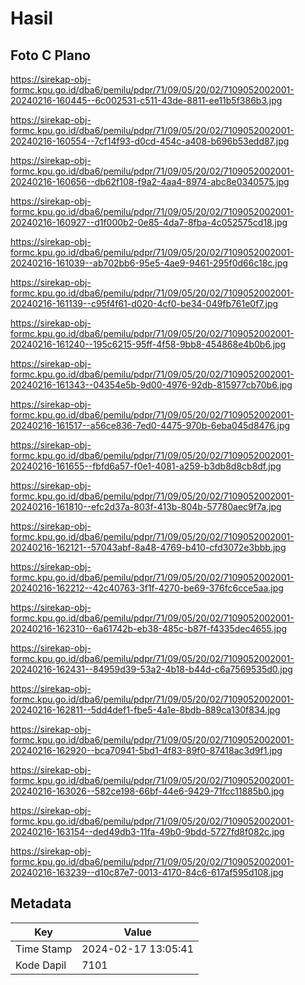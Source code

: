 # Hasil

## Foto C Plano

https://sirekap-obj-formc.kpu.go.id/dba6/pemilu/pdpr/71/09/05/20/02/7109052002001-20240216-160445--6c002531-c511-43de-8811-ee11b5f386b3.jpg

https://sirekap-obj-formc.kpu.go.id/dba6/pemilu/pdpr/71/09/05/20/02/7109052002001-20240216-160554--7cf14f93-d0cd-454c-a408-b696b53edd87.jpg

https://sirekap-obj-formc.kpu.go.id/dba6/pemilu/pdpr/71/09/05/20/02/7109052002001-20240216-160656--db62f108-f9a2-4aa4-8974-abc8e0340575.jpg

https://sirekap-obj-formc.kpu.go.id/dba6/pemilu/pdpr/71/09/05/20/02/7109052002001-20240216-160927--d1f000b2-0e85-4da7-8fba-4c052575cd18.jpg

https://sirekap-obj-formc.kpu.go.id/dba6/pemilu/pdpr/71/09/05/20/02/7109052002001-20240216-161039--ab702bb6-95e5-4ae9-9461-295f0d66c18c.jpg

https://sirekap-obj-formc.kpu.go.id/dba6/pemilu/pdpr/71/09/05/20/02/7109052002001-20240216-161139--c95f4f61-d020-4cf0-be34-049fb761e0f7.jpg

https://sirekap-obj-formc.kpu.go.id/dba6/pemilu/pdpr/71/09/05/20/02/7109052002001-20240216-161240--195c6215-95ff-4f58-9bb8-454868e4b0b6.jpg

https://sirekap-obj-formc.kpu.go.id/dba6/pemilu/pdpr/71/09/05/20/02/7109052002001-20240216-161343--04354e5b-9d00-4976-92db-815977cb70b6.jpg

https://sirekap-obj-formc.kpu.go.id/dba6/pemilu/pdpr/71/09/05/20/02/7109052002001-20240216-161517--a56ce836-7ed0-4475-970b-6eba045d8476.jpg

https://sirekap-obj-formc.kpu.go.id/dba6/pemilu/pdpr/71/09/05/20/02/7109052002001-20240216-161655--fbfd6a57-f0e1-4081-a259-b3db8d8cb8df.jpg

https://sirekap-obj-formc.kpu.go.id/dba6/pemilu/pdpr/71/09/05/20/02/7109052002001-20240216-161810--efc2d37a-803f-413b-804b-57780aec9f7a.jpg

https://sirekap-obj-formc.kpu.go.id/dba6/pemilu/pdpr/71/09/05/20/02/7109052002001-20240216-162121--57043abf-8a48-4769-b410-cfd3072e3bbb.jpg

https://sirekap-obj-formc.kpu.go.id/dba6/pemilu/pdpr/71/09/05/20/02/7109052002001-20240216-162212--42c40763-3f1f-4270-be69-376fc6cce5aa.jpg

https://sirekap-obj-formc.kpu.go.id/dba6/pemilu/pdpr/71/09/05/20/02/7109052002001-20240216-162310--6a61742b-eb38-485c-b87f-f4335dec4655.jpg

https://sirekap-obj-formc.kpu.go.id/dba6/pemilu/pdpr/71/09/05/20/02/7109052002001-20240216-162431--84959d39-53a2-4b18-b44d-c6a7569535d0.jpg

https://sirekap-obj-formc.kpu.go.id/dba6/pemilu/pdpr/71/09/05/20/02/7109052002001-20240216-162811--5dd4def1-fbe5-4a1e-8bdb-889ca130f834.jpg

https://sirekap-obj-formc.kpu.go.id/dba6/pemilu/pdpr/71/09/05/20/02/7109052002001-20240216-162920--bca70941-5bd1-4f83-89f0-87418ac3d9f1.jpg

https://sirekap-obj-formc.kpu.go.id/dba6/pemilu/pdpr/71/09/05/20/02/7109052002001-20240216-163026--582ce198-66bf-44e6-9429-71fcc11885b0.jpg

https://sirekap-obj-formc.kpu.go.id/dba6/pemilu/pdpr/71/09/05/20/02/7109052002001-20240216-163154--ded49db3-11fa-49b0-9bdd-5727fd8f082c.jpg

https://sirekap-obj-formc.kpu.go.id/dba6/pemilu/pdpr/71/09/05/20/02/7109052002001-20240216-163239--d10c87e7-0013-4170-84c6-617af595d108.jpg


## Metadata

| Key        | Value               |
| ---------- | ------------------- |
| Time Stamp | 2024-02-17 13:05:41 |
| Kode Dapil | 7101                |



